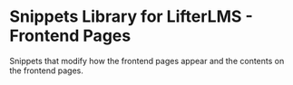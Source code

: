 # Snippets Library for LifterLMS - Frontend Pages

Snippets that modify how the frontend pages appear and the contents on the frontend pages.
